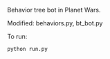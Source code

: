 Behavior tree bot in Planet Wars.

Modified: behaviors.py, bt_bot.py

To run:

```
python run.py
```
